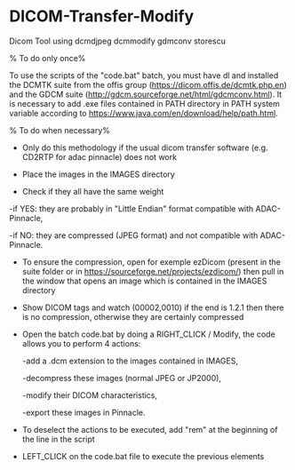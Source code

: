 # DICOM-Transfer-Modify
Dicom Tool using dcmdjpeg dcmmodify gdmconv storescu


% To do only once%



To use the scripts of the "code.bat" batch, you must have dl and installed the DCMTK suite from the offis group (https://dicom.offis.de/dcmtk.php.en) and the GDCM suite (http://gdcm.sourceforge.net/html/gdcmconv.html). It is necessary to add .exe files contained in PATH directory in PATH system variable according to https://www.java.com/en/download/help/path.html.



% To do when necessary%


-  Only do this methodology if the usual dicom transfer software (e.g. CD2RTP for adac pinnacle) does not work

-  Place the images in the IMAGES directory

-  Check if they all have the same weight

  -if YES: they are probably in "Little Endian" format compatible with ADAC-Pinnacle,
  
  -if NO: they are compressed (JPEG format) and not compatible with ADAC-Pinnacle.

- To ensure the compression, open for exemple ezDicom (present in the suite folder or in https://sourceforge.net/projects/ezdicom/) then pull in the window that opens an image which is contained in the IMAGES directory

- Show DICOM tags and watch (00002,0010) if the end is 1.2.1 then there is no compression, otherwise they are certainly compressed

- Open the batch code.bat by doing a RIGHT_CLICK / Modify, the code allows you to perform 4 actions:

  -add a .dcm extension to the images contained in IMAGES,
  
  -decompress these images (normal JPEG or JP2000),
  
  -modify their DICOM characteristics,
  
  -export these images in Pinnacle.

- To deselect the actions to be executed, add "rem" at the beginning of the line in the script

- LEFT_CLICK on the code.bat file to execute the previous elements
